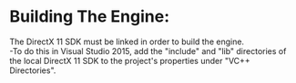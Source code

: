 # Building The Engine:  
The DirectX 11 SDK must be linked in order to build the engine.  
-To do this in Visual Studio 2015, add the "include" and "lib" directories of the local DirectX 11 SDK to the project's properties under "VC++ Directories".  
